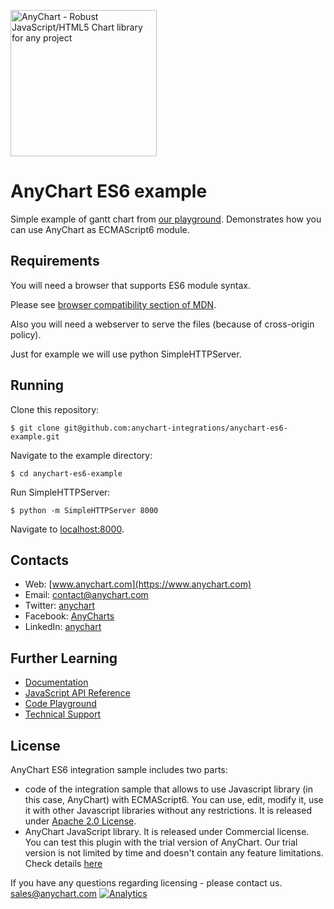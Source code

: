 [<img src="https://cdn.anychart.com/images/logo-transparent-segoe.png?2" width="234px" alt="AnyChart - Robust JavaScript/HTML5 Chart library for any project">](https://www.anychart.com)

AnyChart ES6 example
=========
Simple example of gantt chart from [our playground](http://playground.anychart.com/gallery/8.0.0/Gantt_Charts/Server_Status_List). Demonstrates how you can use AnyChart as ECMAScript6 module.

## Requirements
You will need a browser that supports ES6 module syntax.

Please see [browser compatibility section of MDN](https://developer.mozilla.org/en-US/docs/Web/JavaScript/Reference/Statements/import#Browser_compatibility).

Also you will need a webserver to serve the files (because of cross-origin policy).

Just for example we will use python SimpleHTTPServer.

## Running
Clone this repository:

```
$ git clone git@github.com:anychart-integrations/anychart-es6-example.git
```

Navigate to the example directory:

```
$ cd anychart-es6-example
```

Run SimpleHTTPServer:

```
$ python -m SimpleHTTPServer 8000
```

Navigate to [localhost:8000](http://localhost:8000).

## Contacts

* Web: [www.anychart.com](https://www.anychart.com)
* Email: [contact@anychart.com](mailto:contact@anychart.com)
* Twitter: [anychart](https://twitter.com/anychart)
* Facebook: [AnyCharts](https://www.facebook.com/AnyCharts)
* LinkedIn: [anychart](https://www.linkedin.com/company/anychart)


## Further Learning
* [Documentation](https://docs.anychart.com)
* [JavaScript API Reference](https://api.anychart.com)
* [Code Playground](https://playground.anychart.com)
* [Technical Support](https://anychart.com/support)

## License

AnyChart ES6 integration sample includes two parts:
- code of the integration sample that allows to use Javascript library (in this case, AnyChart) with ECMAScript6. You can use, edit, modify it, use it with other Javascript libraries without any restrictions. It is released under [Apache 2.0 License](https://github.com/anychart-integrations/anychart-es6-example/blob/master/LICENSE).
- AnyChart JavaScript library. It is released under Commercial license. You can test this plugin with the trial version of AnyChart. Our trial version is not limited by time and doesn't contain any feature limitations. Check details [here](https://www.anychart.com/buy/) 

If you have any questions regarding licensing - please contact us. <sales@anychart.com>
[![Analytics](https://ga-beacon.appspot.com/UA-228820-4/Integrations/anychart-es6-example?pixel&useReferer)](https://github.com/igrigorik/ga-beacon)

